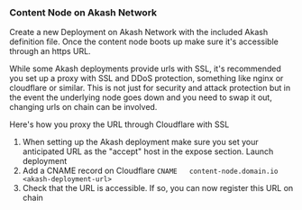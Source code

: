 ### Content Node on Akash Network

Create a new Deployment on Akash Network with the included Akash definition file. Once the content node boots up make sure it's accessible through an https URL.

While some Akash deployments provide urls with SSL, it's recommended you set up a proxy with SSL and DDoS protection, something like nginx or cloudflare or similar. This is not just for security and attack protection but in the event the underlying node goes down and you need to swap it out, changing urls on chain can be involved.

Here's how you proxy the URL through Cloudflare with SSL

1. When setting up the Akash deployment make sure you set your anticipated URL as the "accept" host in the expose section. Launch deployment
2. Add a CNAME record on Cloudflare
`CNAME   content-node.domain.io  <akash-deployment-url>`
3. Check that the URL is accessible. If so, you can now register this URL on chain